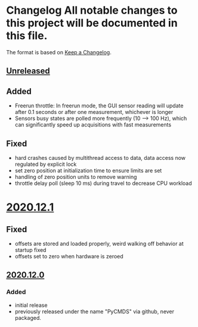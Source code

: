 # Changelog All notable changes to this project will be documented in this file.

The format is based on [Keep a Changelog](https://keepachangelog.com/).

## [Unreleased]

## Added
- Freerun throttle:  In freerun mode, the GUI sensor reading will update after 0.1 seconds or after one measurement, whichever is longer
- Sensors busy states are polled more frequently (10 --> 100 Hz), which can significantly speed up acquisitions with fast measurements

## Fixed
- hard crashes caused by multithread access to data, data access now regulated by explicit lock
- set zero position at initialization time to ensure limits are set
- handling of zero position units to remove warning
- throttle delay poll (sleep 10 ms) during travel to decrease CPU workload

# [2020.12.1]

## Fixed
- offsets are stored and loaded properly, weird walking off behavior at startup fixed
- offsets set to zero when hardware is zeroed

## [2020.12.0]

### Added
- initial release
- previously released under the name "PyCMDS" via github, never packaged.

[Unreleased]: https://github.com/wright-group/yaqc-cmds/compare/2020.12.1...master
[2020.12.1]: https://github.com/wright-group/yaqc-cmds/compare/2020.12.0...2020.12.1
[2020.12.0]: https://github.com/wright-group/yaqc-cmds/releases/tag/2020.12.0
